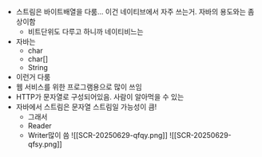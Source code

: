 - 스트림은 바이트배열을 다룸... 이건 네이티브에서 자주 쓰는거. 자바의 용도와는 좀 상이함
	- 비트단위도 다루고 하니까 네이티비느는
- 자바는
	- char
	- char[]
	- String
- 이런거 다룸
- 웹 서비스를 위한 프로그램용으로 많이 쓰임
- HTTP가 문자열로 구성되어있음. 사람이 알아먹을 수 있는
- 자바에서 스트림은 문자열 스트림일 가능성이 큼!
	- 그래서 
	- Reader
	- Writer많이 씀
![[SCR-20250629-qfqy.png]]
![[SCR-20250629-qfsy.png]]